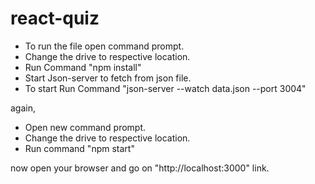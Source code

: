 # react-quiz

* To run the file open command prompt.
* Change the drive to respective location.
* Run Command "npm install"
* Start Json-server to fetch from json file.
* To start Run Command "json-server --watch data.json --port 3004"

again,
* Open new command prompt.
* Change the drive to respective location.
* Run command "npm start"

now open your browser and go on "http://localhost:3000" link.

